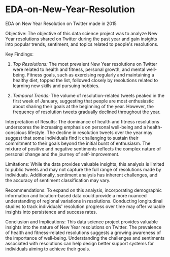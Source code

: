 # EDA-on-New-Year-Resolution
EDA on New Year Resolution on Twitter made in 2015

Objective:
The objective of this data science project was to analyze New Year resolutions shared on Twitter during the past year and gain insights into popular trends, sentiment, and topics related to people's resolutions.

Key Findings:
1. *Top Resolutions:* The most prevalent New Year resolutions on Twitter were related to health and fitness, personal growth, and mental well-being. Fitness goals, such as exercising regularly and maintaining a healthy diet, topped the list, followed closely by resolutions related to learning new skills and pursuing hobbies.

2. *Temporal Trends:* The volume of resolution-related tweets peaked in the first week of January, suggesting that people are most enthusiastic about sharing their goals at the beginning of the year. However, the frequency of resolution tweets gradually declined throughout the year.

Interpretation of Results:
The dominance of health and fitness resolutions underscores the increasing emphasis on personal well-being and a health-conscious lifestyle. The decline in resolution tweets over the year may suggest that some individuals find it challenging to sustain their commitment to their goals beyond the initial burst of enthusiasm. The mixture of positive and negative sentiments reflects the complex nature of personal change and the journey of self-improvement.

Limitations:
While the data provides valuable insights, this analysis is limited to public tweets and may not capture the full range of resolutions made by individuals. Additionally, sentiment analysis has inherent challenges, and the accuracy of sentiment classification may vary.

Recommendations:
To expand on this analysis, incorporating demographic information and location-based data could provide a more nuanced understanding of regional variations in resolutions. Conducting longitudinal studies to track individuals' resolution progress over time may offer valuable insights into persistence and success rates.

Conclusion and Implications:
This data science project provides valuable insights into the nature of New Year resolutions on Twitter. The prevalence of health and fitness-related resolutions suggests a growing awareness of the importance of well-being. Understanding the challenges and sentiments associated with resolutions can help design better support systems for individuals aiming to achieve their goals.
